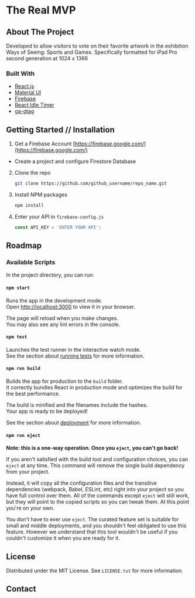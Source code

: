 # The Real MVP

## About The Project
Developed to allow visitors to vote on their favorite artwork in the exhibition Ways of Seeing: Sports and Games. Specifically formatted for iPad Pro second generation at 1024 x 1366
### Built With

* [React.js](https://reactjs.org/)
* [Material UI](https://mui.com/)
* [Firebase](https://firebase.google.com/)
* [React Idle Timer](https://idletimer.dev/)
* [ga-gtag](https://www.npmjs.com/package/ga-gtag)

## Getting Started // Installation

1. Get a Firebase Account [https://firebase.google.com/](https://firebase.google.com/)
  - Create a project and configure Firestore Database

2. Clone the repo
   ```sh
   git clone https://github.com/github_username/repo_name.git
   ```
3. Install NPM packages
   ```sh
   npm install
   ```
4. Enter your API in `firebase-config.js`
   ```js
   const API_KEY = 'ENTER YOUR API';
## Roadmap

### Available Scripts

In the project directory, you can run:

#### `npm start`

Runs the app in the development mode.\
Open [http://localhost:3000](http://localhost:3000) to view it in your browser.

The page will reload when you make changes.\
You may also see any lint errors in the console.

#### `npm test`

Launches the test runner in the interactive watch mode.\
See the section about [running tests](https://facebook.github.io/create-react-app/docs/running-tests) for more information.

#### `npm run build`

Builds the app for production to the `build` folder.\
It correctly bundles React in production mode and optimizes the build for the best performance.

The build is minified and the filenames include the hashes.\
Your app is ready to be deployed!

See the section about [deployment](https://facebook.github.io/create-react-app/docs/deployment) for more information.

#### `npm run eject`

**Note: this is a one-way operation. Once you `eject`, you can't go back!**

If you aren't satisfied with the build tool and configuration choices, you can `eject` at any time. This command will remove the single build dependency from your project.

Instead, it will copy all the configuration files and the transitive dependencies (webpack, Babel, ESLint, etc) right into your project so you have full control over them. All of the commands except `eject` will still work, but they will point to the copied scripts so you can tweak them. At this point you're on your own.

You don't have to ever use `eject`. The curated feature set is suitable for small and middle deployments, and you shouldn't feel obligated to use this feature. However we understand that this tool wouldn't be useful if you couldn't customize it when you are ready for it.

## License

Distributed under the MIT License. See `LICENSE.txt` for more information.

## Contact